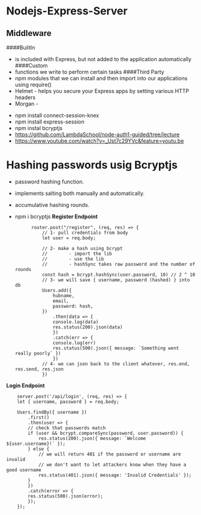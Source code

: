# Nodejs-Express-Server

## Middleware
####BuiltIn
* is included with Express, but not added to the application automatically
####Custom
*  functions we write to perform certain tasks
####Third Party
* npm modules that we can install and then import into our applications using require()
* Helmet - helps you secure your Express apps by setting various HTTP headers
* Morgan - 




- npm install connect-session-knex
- npm install express-session
- npm instal bcryptjs
- https://github.com/LambdaSchool/node-auth1-guided/tree/lecture
- https://www.youtube.com/watch?v=_Ust7c29YVc&feature=youtu.be


# Hashing passwords usig Bcryptjs
* password hashing function.
* implements salting both manually and automatically.
* accumulative hashing rounds.
* npm i bcryptjs
**Register Endpoint**

            router.post("/register", (req, res) => {
                // 1- pull credentials from body
                let user = req.body;

                // 2- make a hash using bcrypt
                //        - import the lib
                //        - use the lib
                //        - hashSync takes raw password and the number of rounds
                const hash = bcrypt.hashSync(user.password, 10) // 2 ^ 10
                // 3- we will save { username, password (hashed) } into db
                Users.add({
                    hubname,
                    email,
                    password: hash,
                })
                    .then(data => {
                    console.log(data)
                    res.status(200).json(data)
                    })
                    .catch(err => {
                    console.log(err)
                    res.status(500).json({ message: `Something went really poorly` })
                    })
                // 4- we can json back to the client whatever, res.end, res.send, res.json
                })




**Login Endpoint**

        server.post('/api/login', (req, res) => {
        let { username, password } = req.body;

        Users.findBy({ username })
            .first()
            .then(user => {
            // check that passwords match
            if (user && bcrypt.compareSync(password, user.password)) {
                res.status(200).json({ message: `Welcome ${user.username}!` });
            } else {
                // we will return 401 if the password or username are invalid
                // we don't want to let attackers know when they have a good username
                res.status(401).json({ message: 'Invalid Credentials' });
            }
            })
            .catch(error => {
            res.status(500).json(error);
            });
        }); 